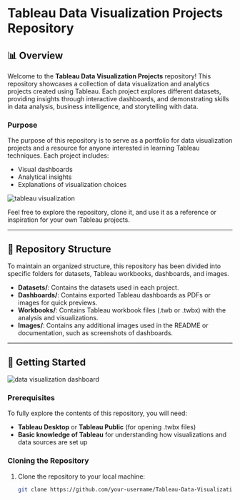 # Tableau Data Visualization Projects Repository

## 📊 Overview
Welcome to the **Tableau Data Visualization Projects** repository! This repository showcases a collection of data visualization and analytics projects created using Tableau. Each project explores different datasets, providing insights through interactive dashboards, and demonstrating skills in data analysis, business intelligence, and storytelling with data.

### Purpose
The purpose of this repository is to serve as a portfolio for data visualization projects and a resource for anyone interested in learning Tableau techniques. Each project includes:
- Visual dashboards
- Analytical insights
- Explanations of visualization choices

![tableau visualization](https://github.com/user-attachments/assets/a0298b27-13a9-4dfd-8ceb-405f886a3b11)


Feel free to explore the repository, clone it, and use it as a reference or inspiration for your own Tableau projects.

---

## 📁 Repository Structure
To maintain an organized structure, this repository has been divided into specific folders for datasets, Tableau workbooks, dashboards, and images.


- **Datasets/**: Contains the datasets used in each project.
- **Dashboards/**: Contains exported Tableau dashboards as PDFs or images for quick previews.
- **Workbooks/**: Contains Tableau workbook files (.twb or .twbx) with the analysis and visualizations.
- **Images/**: Contains any additional images used in the README or documentation, such as screenshots of dashboards.

---

## 🚀 Getting Started

![data visualization dashboard](https://github.com/user-attachments/assets/9d8572c3-9e78-4f88-b05f-5ae69f54a8ec)

### Prerequisites
To fully explore the contents of this repository, you will need:
- **Tableau Desktop** or **Tableau Public** (for opening .twbx files)
- **Basic knowledge of Tableau** for understanding how visualizations and data sources are set up

### Cloning the Repository
1. Clone the repository to your local machine:
   ```bash
   git clone https://github.com/your-username/Tableau-Data-Visualization.git

